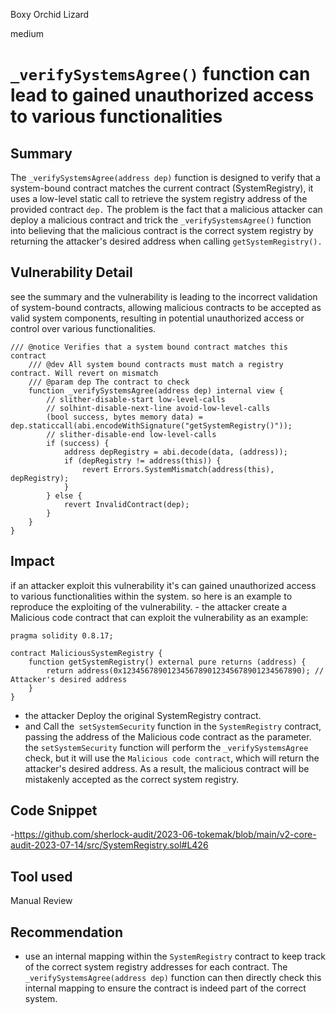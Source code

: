 Boxy Orchid Lizard

medium

# `_verifySystemsAgree()` function can lead to gained unauthorized access to various functionalities

## Summary
The `_verifySystemsAgree(address dep)` function is designed to verify that a system-bound contract matches the current contract (SystemRegistry), it uses a low-level static call to retrieve the system registry address of the provided contract `dep.` The problem is   the fact that a malicious attacker can deploy a malicious contract and trick the `_verifySystemsAgree()` function into believing that the malicious contract is the correct system registry by returning the attacker's desired address when calling `getSystemRegistry().`
## Vulnerability Detail
see the summary and  the vulnerability is leading to the incorrect validation of system-bound contracts, allowing malicious contracts to be accepted as valid system components, resulting in potential unauthorized access or control over various functionalities.
```solidity
/// @notice Verifies that a system bound contract matches this contract
    /// @dev All system bound contracts must match a registry contract. Will revert on mismatch
    /// @param dep The contract to check
    function _verifySystemsAgree(address dep) internal view {
        // slither-disable-start low-level-calls
        // solhint-disable-next-line avoid-low-level-calls
        (bool success, bytes memory data) = dep.staticcall(abi.encodeWithSignature("getSystemRegistry()"));
        // slither-disable-end low-level-calls
        if (success) {
            address depRegistry = abi.decode(data, (address));
            if (depRegistry != address(this)) {
                revert Errors.SystemMismatch(address(this), depRegistry);
            }
        } else {
            revert InvalidContract(dep);
        }
    }
}
```
## Impact

if an attacker exploit this vulnerability it's can gained unauthorized access to various functionalities within the system.
so here is an example to reproduce the exploiting of the vulnerability. 
    -  the attacker create a  Malicious code contract that can exploit the vulnerability as an example:
```solidity
pragma solidity 0.8.17;

contract MaliciousSystemRegistry {
    function getSystemRegistry() external pure returns (address) {
        return address(0x1234567890123456789012345678901234567890); // Attacker's desired address
    }
}
```
- the attacker Deploy the original SystemRegistry contract.
- and Call the` setSystemSecurity` function in the `SystemRegistry` contract, passing the address of the Malicious code  contract as the parameter.
the `setSystemSecurity` function will perform the `_verifySystemsAgree` check, but it will use the `Malicious code contract`, which will return the attacker's desired address. As a result, the malicious contract will be mistakenly accepted as the correct system registry.
## Code Snippet
-https://github.com/sherlock-audit/2023-06-tokemak/blob/main/v2-core-audit-2023-07-14/src/SystemRegistry.sol#L426
## Tool used

Manual Review

## Recommendation
-  use an internal mapping within the `SystemRegistry` contract to keep track of the correct system registry addresses for each contract. The `_verifySystemsAgree(address dep)` function can then directly check this internal mapping to ensure the contract is indeed part of the correct system.